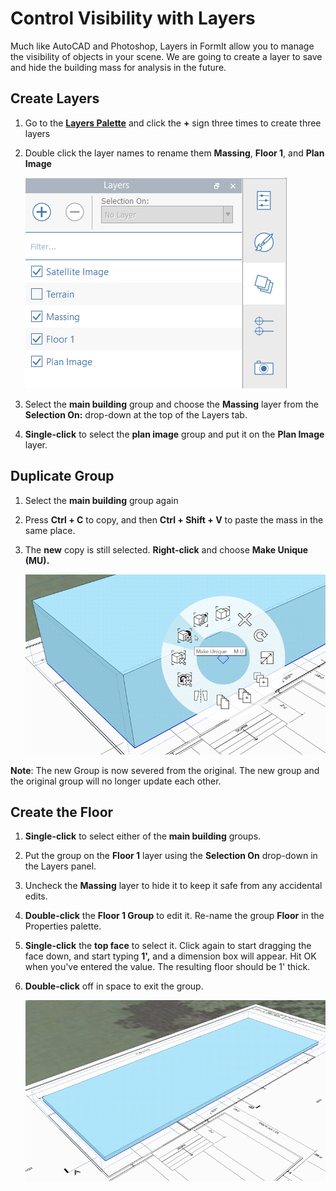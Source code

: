 # Control Visibility with Layers

Much like AutoCAD and Photoshop, Layers in FormIt allow you to manage the visibility of objects in your scene. We are going to create a layer to save and hide the building mass for analysis in the future.

## Create Layers

1. Go to the [**Layers Palette**](../../formit-introduction/tool-bars.md) and click the **+** sign three times to create three layers
2. Double click the layer names to rename them **Massing**, **Floor 1**, and **Plan Image**

   ![](../../.gitbook/assets/layer-naming.png)

3. Select the **main building** group and choose the **Massing** layer from the **Selection On:** drop-down at the top of the Layers tab.
4. **Single-click** to select the **plan image** group and put it on the **Plan Image** layer.

## Duplicate Group

1. Select the **main building** group again
2. Press **Ctrl + C** to copy, and then **Ctrl + Shift + V** to paste the mass in the same place.
3. The **new** copy is still selected. **Right-click** and choose **Make Unique \(MU\).**

   ![](../../.gitbook/assets/3f46a20c-a1ab-44a1-8ba3-d2cdb050f1bd.png)

**Note**: The new Group is now severed from the original.  The new group and the original group will no longer update each other.

## Create the Floor

1. **Single-click** to select either of the **main building** groups.
2. Put the group on the **Floor 1** layer using the **Selection On** drop-down in the Layers panel.
3. Uncheck the **Massing** layer to hide it to keep it safe from any accidental edits.
4. **Double-click** the **Floor 1 Group** to edit it. Re-name the group **Floor** in the Properties palette.
5. **Single-click** the **top face** to select it. Click again to start dragging the face down, and start typing **1',** and a dimension box will appear. Hit OK when you've entered the value. The resulting floor should be 1' thick.
6. **Double-click** off in space to exit the group.

   ![](../../.gitbook/assets/upperterracesketch_5.png)

